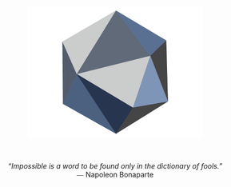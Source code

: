 <p align=center>
  <a href="https://securityoverview.com"><img src="/security-overview.png" width=350px alt="Security Overview"></a>
</p>
<br>
<p align=center> <em>“Impossible is a word to be found only in the dictionary of fools.”</em><br>⎯⎯ Napoleon Bonaparte</p>
